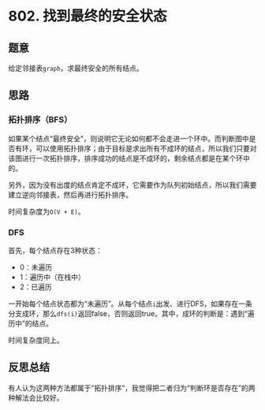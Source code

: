 # 802. 找到最终的安全状态

## 题意

给定邻接表`graph`，求最终安全的所有结点。

## 思路

### 拓扑排序（BFS）

如果某个结点“最终安全”，则说明它无论如何都不会走进一个环中。而判断图中是否有环，可以使用拓扑排序；由于目标是求出所有不成环的结点，所以我们只要对该图进行一次拓扑排序，排序成功的结点是不成环的，剩余结点都是在某个环中的。

另外，因为没有出度的结点肯定不成环，它需要作为队列初始结点，所以我们需要建立逆向邻接表，然后再进行拓扑排序。

时间复杂度为`O(V + E)`。

### DFS

首先，每个结点存在3种状态：

- 0：未遍历
- 1：遍历中（在栈中）
- 2：已遍历

一开始每个结点状态都为“未遍历”。从每个结点`i`出发、进行DFS，如果存在一条分支成环，那么`dfs(i)`返回false，否则返回true。其中，成环的判断是：遇到“遍历中”的结点。

时间复杂度同上。

## 反思总结

有人认为这两种方法都属于“拓扑排序”，我觉得把二者归为“判断环是否存在”的两种解法会比较好。
